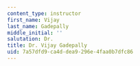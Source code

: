 ```yaml
---
content_type: instructor
first_name: Vijay
last_name: Gadepally
middle_initial: ''
salutation: Dr.
title: Dr. Vijay Gadepally
uid: 7a57dfd9-ca4d-dea9-296e-4faa0b7dfc86
---
```

